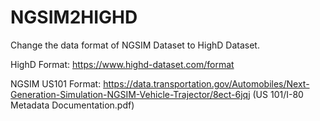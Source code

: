 # NGSIM2HIGHD
Change the data format of NGSIM Dataset to HighD Dataset.

HighD Format:
https://www.highd-dataset.com/format

NGSIM US101 Format:
https://data.transportation.gov/Automobiles/Next-Generation-Simulation-NGSIM-Vehicle-Trajector/8ect-6jqj (US 101/I-80 Metadata Documentation.pdf)
